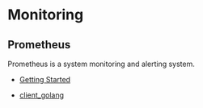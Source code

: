 # Monitoring

## Prometheus

Prometheus is a system monitoring and alerting system.

* [Getting Started](https://prometheus.io/docs/tutorials/getting_started/)

* [client_golang](https://pkg.go.dev/github.com/prometheus/client_golang/prometheus#section-readme)
